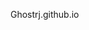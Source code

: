 <!doctype html>
<html lang="en">
<head>
	<meta charset="UTF-8">
	<title>Document</title>
</head>
<body>
	<p>Ghostrj.github.io</p>
</body>
</html>
